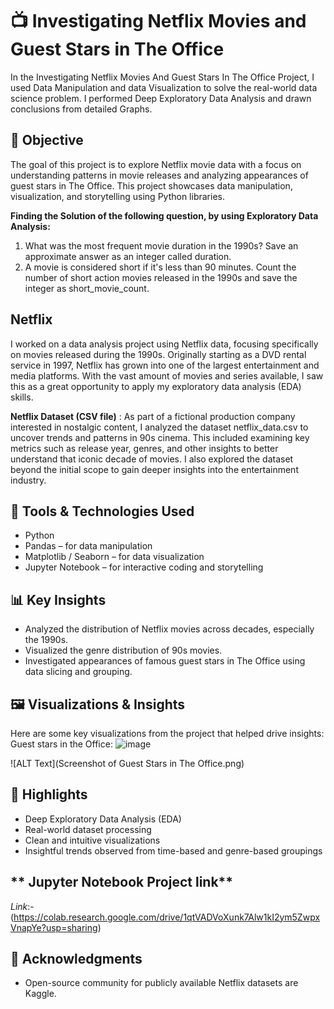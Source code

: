 # 📺 Investigating Netflix Movies and Guest Stars in The Office
In the Investigating Netflix Movies And Guest Stars In The Office Project, I used Data Manipulation and data Visualization to solve the real-world data science problem. I performed Deep Exploratory Data Analysis and drawn conclusions from detailed Graphs.

## 🎯 Objective
The goal of this project is to explore Netflix movie data with a focus on understanding patterns in movie releases and analyzing appearances of guest stars in The Office. This project showcases data manipulation, visualization, and storytelling using Python libraries.

**Finding the Solution of the following question, by using Exploratory Data Analysis:**
1. What was the most frequent movie duration in the 1990s? Save an approximate answer as an integer called duration.
2. A movie is considered short if it's less than 90 minutes. Count the number of short action movies released in the 1990s and save the integer as short_movie_count.

## Netflix
I worked on a data analysis project using Netflix data, focusing specifically on movies released during the 1990s. Originally starting as a DVD rental service in 1997, Netflix has grown into one of the largest entertainment and media platforms. With the vast amount of movies and series available, I saw this as a great opportunity to apply my exploratory data analysis (EDA) skills.

**Netflix Dataset (CSV file)** :
As part of a fictional production company interested in nostalgic content, I analyzed the dataset netflix_data.csv to uncover trends and patterns in 90s cinema. This included examining key metrics such as release year, genres, and other insights to better understand that iconic decade of movies. I also explored the dataset beyond the initial scope to gain deeper insights into the entertainment industry.

## 🔧 Tools & Technologies Used
- Python
- Pandas – for data manipulation
- Matplotlib / Seaborn – for data visualization
- Jupyter Notebook – for interactive coding and storytelling

## 📊 Key Insights
- Analyzed the distribution of Netflix movies across decades, especially the 1990s.
- Visualized the genre distribution of 90s movies.
- Investigated appearances of famous guest stars in The Office using data slicing and grouping.

## 🖼️ Visualizations & Insights
Here are some key visualizations from the project that helped drive insights:
Guest stars in the Office: 
![image](https://github.com/Kashish1418/Investigating-Netflix-Movies-and-Guest-Stars-in-the-Office/commit/9057c7f70df8518ddcce7ac14a096c929f5dc4fd)

![ALT Text](Screenshot of Guest Stars in The Office.png)



## 📌 Highlights
- Deep Exploratory Data Analysis (EDA)
- Real-world dataset processing
- Clean and intuitive visualizations
- Insightful trends observed from time-based and genre-based groupings

## ** Jupyter Notebook Project link**
*Link*:- (https://colab.research.google.com/drive/1qtVADVoXunk7Alw1kI2ym5ZwpxVnapYe?usp=sharing)

## 🙌 Acknowledgments
- Open-source community for publicly available Netflix datasets are Kaggle.
